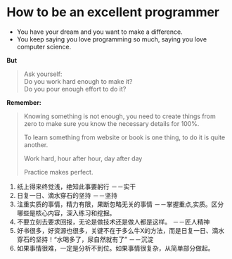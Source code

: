 # How to be an excellent programmer

* You have your dream and you want to make a difference.   
* You keep saying you love programming so much, saying you love computer science.

**But**  
>Ask yourself:   
>Do you work hard enough to make it?  
>Do you pour enough effort to do it?   

**Remember:**

>Knowing something is not enough, you need to create things from zero to make sure you know the necessary details for 100%. 
>
>To learn something from website or book is one thing, to do it is quite another.  
>
>Work hard, hour after hour, day after day
>
>Practice makes perfect. 
>


1. 纸上得来终觉浅，绝知此事要躬行  －－实干
2. 日复一日、滴水穿石的坚持  －－坚持
3. 注重实质的事情，精力有限，果断忽略无关的事情 －－掌握重点,实质。区分哪些是核心内容，深入练习和挖掘。
4. 不要立刻去要求回报，无论是做技术还是做人都是这样。  －－匠人精神
5. 好书很多，好资源也很多，关键不在于多么牛X的方法，而是日复一日、滴水穿石的坚持！“水喝多了，尿自然就有了”  －－沉淀
6. 如果事情很难，一定是分析不到位。如果事情很复杂，从简单部分做起。


